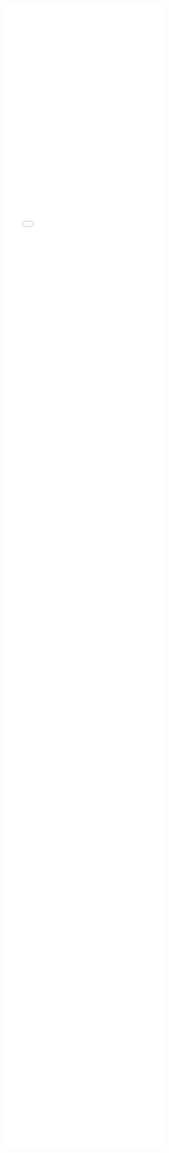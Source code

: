 <div style="width: 100%; height: 90vh; border: none;">
  <iframe src="./SkinRPEditor/editor.html" style="width: 100%; height: 100%; border: none;"></iframe>
</div>
